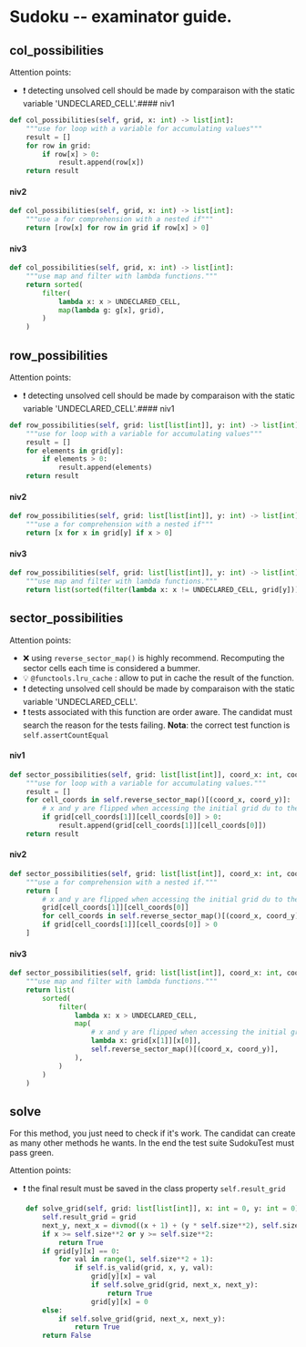 # Sudoku -- examinator guide.



## col_possibilities
Attention points:
- :exclamation: detecting unsolved cell should be made by comparaison with the static variable 'UNDECLARED_CELL'.#### niv1
``` python
def col_possibilities(self, grid, x: int) -> list[int]:
    """use for loop with a variable for accumulating values"""
    result = []
    for row in grid:
        if row[x] > 0:
            result.append(row[x])
    return result
```

#### niv2
``` python
def col_possibilities(self, grid, x: int) -> list[int]:
    """use a for comprehension with a nested if"""
    return [row[x] for row in grid if row[x] > 0]
```

#### niv3
``` python
def col_possibilities(self, grid, x: int) -> list[int]:
    """use map and filter with lambda functions."""
    return sorted(
        filter(
            lambda x: x > UNDECLARED_CELL,
            map(lambda g: g[x], grid),
        )
    )
```

## row_possibilities
Attention points:
- :exclamation: detecting unsolved cell should be made by comparaison with the static variable 'UNDECLARED_CELL'.#### niv1
```python
def row_possibilities(self, grid: list[list[int]], y: int) -> list[int]:
    """use for loop with a variable for accumulating values"""
    result = []
    for elements in grid[y]:
        if elements > 0:
            result.append(elements)
    return result
```
#### niv2
```python
def row_possibilities(self, grid: list[list[int]], y: int) -> list[int]:
    """use a for comprehension with a nested if"""
    return [x for x in grid[y] if x > 0]
```
#### niv3
```python
def row_possibilities(self, grid: list[list[int]], y: int) -> list[int]:
    """use map and filter with lambda functions."""
    return list(sorted(filter(lambda x: x != UNDECLARED_CELL, grid[y])))
```

## sector_possibilities
Attention points:
- :x: using ``reverse_sector_map()`` is highly recommend. Recomputing the sector cells each time is considered a bummer.
- :bulb: ``@functools.lru_cache`` : allow to put in cache the result of the function.
- :exclamation: detecting unsolved cell should be made by comparaison with the static variable 'UNDECLARED_CELL'.
- :exclamation: tests associated with this function are order aware. The candidat must search the reason for the tests failing. **Nota**: the correct test function is ``self.assertCountEqual``
#### niv1
```python
def sector_possibilities(self, grid: list[list[int]], coord_x: int, coord_y: int) -> list[int]:
    """use for loop with a variable for accumulating values."""
    result = []
    for cell_coords in self.reverse_sector_map()[(coord_x, coord_y)]:
        # x and y are flipped when accessing the initial grid du to the list of list.
        if grid[cell_coords[1]][cell_coords[0]] > 0:
            result.append(grid[cell_coords[1]][cell_coords[0]])
    return result

```
#### niv2
```python
def sector_possibilities(self, grid: list[list[int]], coord_x: int, coord_y: int) -> list[int]:
    """use a for comprehension with a nested if."""
    return [
        # x and y are flipped when accessing the initial grid du to the list of list.
        grid[cell_coords[1]][cell_coords[0]]
        for cell_coords in self.reverse_sector_map()[(coord_x, coord_y)]
        if grid[cell_coords[1]][cell_coords[0]] > 0
    ]
```
#### niv3
```python
def sector_possibilities(self, grid: list[list[int]], coord_x: int, coord_y: int) -> list[int]:
    """use map and filter with lambda functions."""
    return list(
        sorted(
            filter(
                lambda x: x > UNDECLARED_CELL,
                map(
                    # x and y are flipped when accessing the initial grid du to the list of list.
                    lambda x: grid[x[1]][x[0]],
                    self.reverse_sector_map()[(coord_x, coord_y)],
                ),
            )
        )
    )
```

## solve 
For this method, you just need to check if it's work. The candidat can create as many other methods he wants.
In the end the test suite SudokuTest must pass green.

Attention points:
- :exclamation: the final result must be saved in the class property ``self.result_grid``
``` python
    def solve_grid(self, grid: list[list[int]], x: int = 0, y: int = 0) -> bool:
        self.result_grid = grid
        next_y, next_x = divmod((x + 1) + (y * self.size**2), self.size**2)
        if x >= self.size**2 or y >= self.size**2:
            return True
        if grid[y][x] == 0:
            for val in range(1, self.size**2 + 1):
                if self.is_valid(grid, x, y, val):
                    grid[y][x] = val
                    if self.solve_grid(grid, next_x, next_y):
                        return True
                    grid[y][x] = 0
        else:
            if self.solve_grid(grid, next_x, next_y):
                return True
        return False

```
